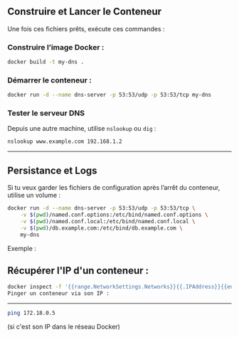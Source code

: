 ## Construire et Lancer le Conteneur

Une fois ces fichiers prêts, exécute ces commandes :

### Construire l’image Docker :

```sh
docker build -t my-dns .
```

### Démarrer le conteneur :

```sh
docker run -d --name dns-server -p 53:53/udp -p 53:53/tcp my-dns
```

### Tester le serveur DNS

Depuis une autre machine, utilise `nslookup` ou `dig` :

```sh
nslookup www.example.com 192.168.1.2
```

---

## Persistance et Logs

Si tu veux garder les fichiers de configuration après l’arrêt du conteneur, utilise un volume :

```sh
docker run -d --name dns-server -p 53:53/udp -p 53:53/tcp \
    -v $(pwd)/named.conf.options:/etc/bind/named.conf.options \
    -v $(pwd)/named.conf.local:/etc/bind/named.conf.local \
    -v $(pwd)/db.example.com:/etc/bind/db.example.com \
    my-dns
```
Exemple :

## Récupérer l'IP d'un conteneur :
```sh
docker inspect -f '{{range.NetworkSettings.Networks}}{{.IPAddress}}{{end}}' nom_du_conteneur
Pinger un conteneur via son IP :
```

---
```sh
ping 172.18.0.5
```
(si c'est son IP dans le réseau Docker)
